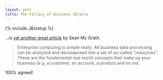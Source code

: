 ```yaml
---
layout: post
title: The Fallacy of Business Objects
---
```

{% include JB/setup %}

...is [yet another great article](http://www.propylon.com/news/ctoarticles/040330_business_objects.html) by Sean Mc Grath.

> Enterprise computing is simple really. All business data processing can be analyzed and decomposed into a set of so-called "resources". These are the fundamental real world concepts that make up your business (e.g. a customer, an account, a product and so on).

100% agreed!
